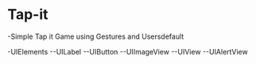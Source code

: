 # Tap-it
-Simple Tap it Game using Gestures and Usersdefault

-UIElements
--UILabel
--UIButton
--UIImageView
--UIView
--UIAlertView
